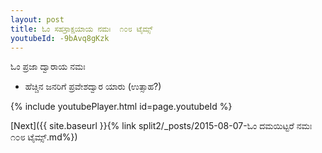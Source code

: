 ```yaml
---
layout: post
title: ಓಂ ಸಹಸ್ರಾಕ್ಷಯಾಯ ನಮಃ  ೧೦೮ ಟೈಮ್ಸ್
youtubeId: -9bAvq8gKzk
---
```

 
 
 ಓಂ ಪ್ರಜಾ ದ್ವಾರಾಯ ನಮಃ  
 
 -  ಹೆಚ್ಚಿನ ಜನರಿಗೆ ಪ್ರವೇಶದ್ವಾರ ಯಾರು (ಉತ್ಸಾಹ?) 
 
  
 
  
 
 
 
 
 
 


{% include youtubePlayer.html id=page.youtubeId %}
 
[Next]({{ site.baseurl }}{% link  split2/_posts/2015-08-07-ಓಂ ದಮಯಿಟ್ಟರೆ ನಮಃ ೧೦೮ ಟೈಮ್ಸ್.md%})
 
